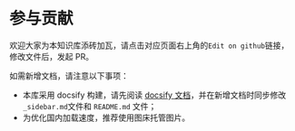 # 参与贡献

欢迎大家为本知识库添砖加瓦，请点击对应页面右上角的`Edit on github`链接，修改文件后，发起 PR。

如需新增文档，请注意以下事项：
- 本库采用 docsify 构建，请先阅读 [docsify 文档](https://docsify.js.org/#/?id=docsify)，并在新增文档时同步修改`_sidebar.md`文件和 `README.md` 文件；
- 为优化国内加载速度，推荐使用图床托管图片。
